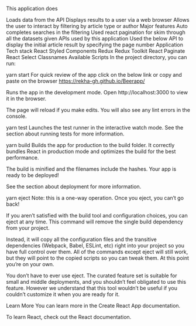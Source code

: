 This application does

Loads data from the API
Displays results to a user via a web browser
Allows the user to interact by filtering by article type or author
Major features
Auto completes searches in the filtering
Used react pagination for skim through all the datasets given
APIs used by this application
Used the below API to display the initial article result by specifying the page number
Application Tech stack
React
Styled Components
Redux
Redux Toolkit
React Paginate
React Select
Classnames
Available Scripts
In the project directory, you can run:

yarn start
For quick review of the app click on the below link or copy and paste on the browser https://rekha-gh.github.io/Beerapp/

Runs the app in the development mode.
Open http://localhost:3000 to view it in the browser.

The page will reload if you make edits.
You will also see any lint errors in the console.

yarn test
Launches the test runner in the interactive watch mode.
See the section about running tests for more information.

yarn build
Builds the app for production to the build folder.
It correctly bundles React in production mode and optimizes the build for the best performance.

The build is minified and the filenames include the hashes.
Your app is ready to be deployed!

See the section about deployment for more information.

yarn eject
Note: this is a one-way operation. Once you eject, you can’t go back!

If you aren’t satisfied with the build tool and configuration choices, you can eject at any time. This command will remove the single build dependency from your project.

Instead, it will copy all the configuration files and the transitive dependencies (Webpack, Babel, ESLint, etc) right into your project so you have full control over them. All of the commands except eject will still work, but they will point to the copied scripts so you can tweak them. At this point you’re on your own.

You don’t have to ever use eject. The curated feature set is suitable for small and middle deployments, and you shouldn’t feel obligated to use this feature. However we understand that this tool wouldn’t be useful if you couldn’t customize it when you are ready for it.

Learn More
You can learn more in the Create React App documentation.

To learn React, check out the React documentation.
